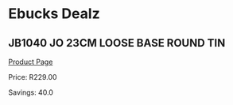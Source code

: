 
# Ebucks Dealz
## JB1040 JO 23CM LOOSE BASE ROUND TIN
[Product Page](https://www.ebucks.com/web/shop/productSelected.do?prodId=1135598442&catId=704983235)

Price: R229.00

Savings: 40.0


	